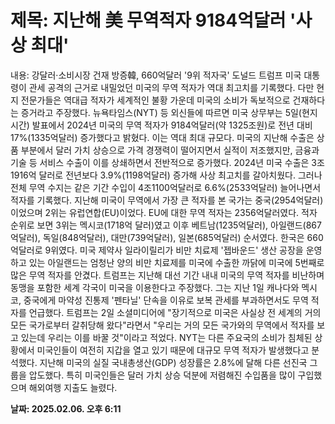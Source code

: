# **제목: 지난해 美 무역적자 9184억달러 '사상 최대'**

  내용: 강달러·소비시장 건재 방증韓, 660억달러 '9위 적자국'  도널드 트럼프 미국 대통령이 관세 공격의 근거로 내밀었던 미국의 무역 적자가 역대 최고치를 기록했다. 다만 현지 전문가들은 역대급 적자가 세계적인 불황 가운데 미국의 소비가 독보적으로 건재하다는 증거라고 주장했다.    뉴욕타임스(NYT) 등 외신들에 따르면 미국 상무부는 5일(현지시간) 발표에서 2024년 미국의 무역 적자가 9184억달러(약 1325조원)로 전년 대비 17%(1335억달러) 증가했다고 밝혔다. 이는 역대 최대 규모다.    미국의 지난해 수출은 상품 부분에서 달러 가치 상승으로 가격 경쟁력이 떨어지면서 실적이 저조했지만, 금융과 기술 등 서비스 수출이 이를 상쇄하면서 전반적으로 증가했다. 2024년 미국 수출은 3조1916억 달러로 전년보다 3.9%(1198억달러) 증가해 사상 최고치를 갈아치웠다. 그러나 전체 무역 수지는 같은 기간 수입이 4조1100억달러로 6.6%(2533억달러) 늘어나면서 적자를 기록했다.    지난해 미국이 무역에서 가장 큰 적자를 본 국가는 중국(2954억달러)이었으며 2위는 유럽연합(EU)이었다. EU에 대한 무역 적자는 2356억달러였다. 적자 순위로 보면 3위는 멕시코(1718억 달러)였고 이후 베트남(1235억달러), 아일랜드(867억달러), 독일(848억달러), 대만(739억달러), 일본(685억달러) 순서였다. 한국은 660억달러로 9위였다.    미국 제약사 일라이릴리가 비만 치료제 '젭바운드' 생산 공장을 운영하고 있는 아일랜드는 엄청난 양의 비만 치료제를 미국에 수출한 까닭에 미국에 5번째로 많은 무역 적자를 안겼다.    트럼프는 지난해 대선 기간 내내 미국의 무역 적자를 비난하며 동맹을 포함한 세계 각국이 미국을 이용한다고 주장했다. 그는 지난 1일 캐나다와 멕시코, 중국에게 마약성 진통제 '펜타닐' 단속을 이유로 보복 관세를 부과하면서도 무역 적자를 언급했다. 트럼프는 2일 소셜미디어에 "장기적으로 미국은 사실상 전 세계의 거의 모든 국가로부터 갈취당해 왔다"라면서 "우리는 거의 모든 국가와의 무역에서 적자를 보고 있는데 우리는 이를 바꿀 것"이라고 적었다.    NYT는 다른 주요국의 소비가 침체된 상황에서 미국인들이 여전히 지갑을 열고 있기 때문에 대규모 무역 적자가 발생했다고 분석했다. 지난해 미국의 실질 국내총생산(GDP) 성장률은 2.8%에 달해 다른 선진국 그룹을 압도했다. 특히 미국인들은 달러 가치 상승 덕분에 저렴해진 수입품을 많이 구입했으며 해외여행 지출도 늘렸다.

  **날짜: 2025.02.06. 오후 6:11**